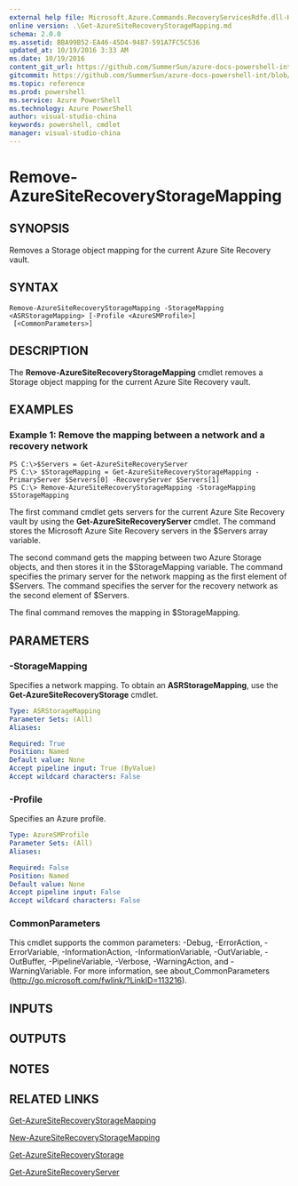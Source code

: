 ```yaml
---
external help file: Microsoft.Azure.Commands.RecoveryServicesRdfe.dll-Help.xml
online version: .\Get-AzureSiteRecoveryStorageMapping.md
schema: 2.0.0
ms.assetid: BBA99B52-EA46-45D4-9487-591A7FC5C536
updated_at: 10/19/2016 3:33 AM
ms.date: 10/19/2016
content_git_url: https://github.com/SummerSun/azure-docs-powershell-int/blob/master/azureps-cmdlets-docs/ServiceManagement/Azure.SiteRecovery/v1.6.1/Remove-AzureSiteRecoveryStorageMapping.md
gitcommit: https://github.com/SummerSun/azure-docs-powershell-int/blob/c0d1e448da01261236e9ece01ca5c2a98effbf31/azureps-cmdlets-docs/ServiceManagement/Azure.SiteRecovery/v1.6.1/Remove-AzureSiteRecoveryStorageMapping.md
ms.topic: reference
ms.prod: powershell
ms.service: Azure PowerShell
ms.technology: Azure PowerShell
author: visual-studio-china
keywords: powershell, cmdlet
manager: visual-studio-china
---
```


# Remove-AzureSiteRecoveryStorageMapping

## SYNOPSIS
Removes a Storage object mapping for the current Azure Site Recovery vault.

## SYNTAX

```
Remove-AzureSiteRecoveryStorageMapping -StorageMapping <ASRStorageMapping> [-Profile <AzureSMProfile>]
 [<CommonParameters>]
```

## DESCRIPTION
The **Remove-AzureSiteRecoveryStorageMapping** cmdlet removes a Storage object mapping for the current Azure Site Recovery vault.

## EXAMPLES

### Example 1: Remove the mapping between a network and a recovery network
```
PS C:\>$Servers = Get-AzureSiteRecoveryServer
PS C:\> $StorageMapping = Get-AzureSiteRecoveryStorageMapping -PrimaryServer $Servers[0] -RecoveryServer $Servers[1]
PS C:\> Remove-AzureSiteRecoveryStorageMapping -StorageMapping $StorageMapping
```

The first command cmdlet gets servers for the current Azure Site Recovery vault by using the **Get-AzureSiteRecoveryServer** cmdlet.
The command stores the Microsoft Azure Site Recovery servers in the $Servers array variable.

The second command gets the mapping between two Azure Storage objects, and then stores it in the $StorageMapping variable.
The command specifies the primary server for the network mapping as the first element of $Servers.
The command specifies the server for the recovery network as the second element of $Servers.

The final command removes the mapping in $StorageMapping.

## PARAMETERS

### -StorageMapping
Specifies a network mapping.
To obtain an **ASRStorageMapping**, use the **Get-AzureSiteRecoveryStorage** cmdlet.

```yaml
Type: ASRStorageMapping
Parameter Sets: (All)
Aliases: 

Required: True
Position: Named
Default value: None
Accept pipeline input: True (ByValue)
Accept wildcard characters: False
```

### -Profile
Specifies an Azure profile.

```yaml
Type: AzureSMProfile
Parameter Sets: (All)
Aliases: 

Required: False
Position: Named
Default value: None
Accept pipeline input: False
Accept wildcard characters: False
```

### CommonParameters
This cmdlet supports the common parameters: -Debug, -ErrorAction, -ErrorVariable, -InformationAction, -InformationVariable, -OutVariable, -OutBuffer, -PipelineVariable, -Verbose, -WarningAction, and -WarningVariable. For more information, see about_CommonParameters (http://go.microsoft.com/fwlink/?LinkID=113216).

## INPUTS

## OUTPUTS

## NOTES

## RELATED LINKS

[Get-AzureSiteRecoveryStorageMapping](.\Get-AzureSiteRecoveryStorageMapping.md)

[New-AzureSiteRecoveryStorageMapping](.\New-AzureSiteRecoveryStorageMapping.md)

[Get-AzureSiteRecoveryStorage](.\Get-AzureSiteRecoveryStorage.md)

[Get-AzureSiteRecoveryServer](.\Get-AzureSiteRecoveryServer.md)


